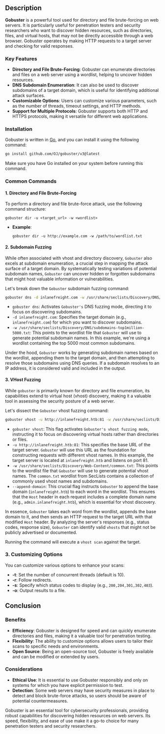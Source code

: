 ## Description

**Gobuster** is a powerful tool used for directory and file brute-forcing on web servers. It is particularly useful for penetration testers and security researchers who want to discover hidden resources, such as directories, files, and virtual hosts, that may not be directly accessible through a web browser. Gobuster operates by making HTTP requests to a target server and checking for valid responses.

### Key Features

- **Directory and File Brute-Forcing**: Gobuster can enumerate directories and files on a web server using a wordlist, helping to uncover hidden resources.
- **DNS Subdomain Enumeration**: It can also be used to discover subdomains of a target domain, which is useful for identifying additional attack surfaces.
- **Customizable Options**: Users can customize various parameters, such as the number of threads, timeout settings, and HTTP methods.
- **Support for Multiple Protocols**: Gobuster supports both HTTP and HTTPS protocols, making it versatile for different web applications.
### Installation

Gobuster is written in [Go](../Programming%20Languages/Go.md), and you can install it using the following command:

```bash
go install github.com/OJ/gobuster/v3@latest
```

Make sure you have Go installed on your system before running this command.
### Common Commands

#### 1. Directory and File Brute-Forcing

To perform a directory and file brute-force attack, use the following command structure:

```
gobuster dir -u <target_url> -w <wordlist>
```

- **Example**:
  ```
  gobuster dir -u http://example.com -w /path/to/wordlist.txt
  ```

#### 2. Subdomain Fuzzing

While often associated with vhost and directory discovery, `Gobuster` also excels at subdomain enumeration, a crucial step in mapping the attack surface of a target domain. By systematically testing variations of potential subdomain names, `Gobuster` can uncover hidden or forgotten subdomains that might host valuable information or vulnerabilities.

Let's break down the `Gobuster` subdomain fuzzing command:

```bash
gobuster dns -d inlanefreight.com -w /usr/share/seclists/Discovery/DNS/subdomains-top1million-5000.txt
```

- `gobuster dns`: Activates `Gobuster's` DNS fuzzing mode, directing it to focus on discovering subdomains.
- `-d inlanefreight.com`: Specifies the target domain (e.g., `inlanefreight.com`) for which you want to discover subdomains.
- `-w /usr/share/seclists/Discovery/DNS/subdomains-top1million-5000.txt`: This points to the wordlist file that `Gobuster` will use to generate potential subdomain names. In this example, we're using a wordlist containing the top 5000 most common subdomains.

Under the hood, `Gobuster` works by generating subdomain names based on the wordlist, appending them to the target domain, and then attempting to resolve those subdomains using DNS queries. If a subdomain resolves to an IP address, it is considered valid and included in the output.
#### 3. VHost Fuzzing

While `gobuster` is primarily known for directory and file enumeration, its capabilities extend to virtual host (vhost) discovery, making it a valuable tool in assessing the security posture of a web server.

Let's dissect the `Gobuster` vhost fuzzing command:

```bash
gobuster vhost -u http://inlanefreight.htb:81 -w /usr/share/seclists/Discovery/Web-Content/common.txt --append-domain
```

- `gobuster vhost`: This flag activates `Gobuster's vhost fuzzing mode`, instructing it to focus on discovering virtual hosts rather than directories or files.
- `-u http://inlanefreight.htb:81`: This specifies the base URL of the target server. `Gobuster` will use this URL as the foundation for constructing requests with different vhost names. In this example, the target server is located at `inlanefreight.htb` and listens on port 81.
- `-w /usr/share/seclists/Discovery/Web-Content/common.txt`: This points to the wordlist file that `Gobuster` will use to generate potential vhost names. The `common.txt` wordlist from SecLists contains a collection of commonly used vhost names and subdomains.
- `--append-domain`: This crucial flag instructs `Gobuster` to append the base domain (`inlanefreight.htb`) to each word in the wordlist. This ensures that the `Host` header in each request includes a complete domain name (e.g., `admin.inlanefreight.htb`), which is essential for vhost discovery.

In essence, `Gobuster` takes each word from the wordlist, appends the base domain to it, and then sends an HTTP request to the target URL with that modified `Host` header. By analyzing the server's responses (e.g., status codes, response size), `Gobuster` can identify valid `vhosts` that might not be publicly advertised or documented.

Running the command will execute a `vhost scan` against the target.
### 3. Customizing Options

You can customize various options to enhance your scans:

- **-t**: Set the number of concurrent threads (default is 10).
- **-r**: Follow redirects.
- **-s**: Specify which status codes to display (e.g., `200,204,301,302,403`).
- **-o**: Output results to a file.
## Conclusion
### Benefits

- **Efficiency**: Gobuster is designed for speed and can quickly enumerate directories and files, making it a valuable tool for penetration testing.
- **Flexibility**: The ability to customize options allows users to tailor their scans to specific needs and environments.
- **Open Source**: Being an open-source tool, Gobuster is freely available and can be modified or extended by users.

### Considerations

- **Ethical Use**: It is essential to use Gobuster responsibly and only on systems for which you have explicit permission to test.
- **Detection**: Some web servers may have security measures in place to detect and block brute-force attacks, so users should be aware of potential countermeasures.

Gobuster is an essential tool for cybersecurity professionals, providing robust capabilities for discovering hidden resources on web servers. Its speed, flexibility, and ease of use make it a go-to choice for many penetration testers and security researchers.
